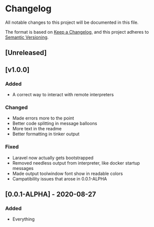 # Changelog

All notable changes to this project will be documented in this file.

The format is based on [Keep a Changelog](https://keepachangelog.com/en/1.0.0/),
and this project adheres to [Semantic Versioning](https://semver.org/spec/v2.0.0.html).

## [Unreleased]

## [v1.0.0]
### Added
 - A correct way to interact with remote interpreters

### Changed
 - Made errors more to the point
 - Better code splitting in message balloons
 - More text in the readme
 - Better formatting in tinker output
 
### Fixed
 - Laravel now actually gets bootstrapped
 - Removed needless output from interpreter, like docker startup messages
 - Made output toolwindow font show in readable colors
 - Campatibility issues that arose in 0.0.1-ALPHA
 
 
## [0.0.1-ALPHA] - 2020-08-27
### Added
 - Everything